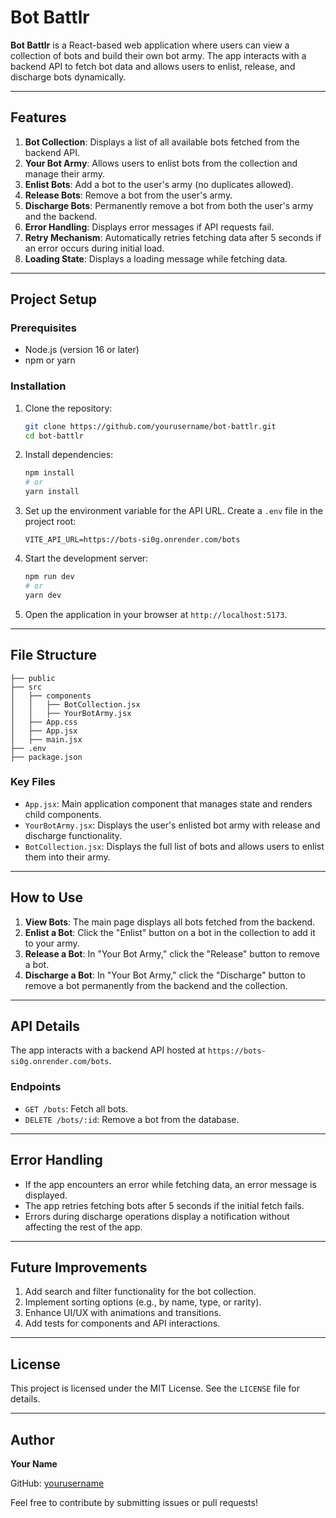 # Bot Battlr

**Bot Battlr** is a React-based web application where users can view a collection of bots and build their own bot army. The app interacts with a backend API to fetch bot data and allows users to enlist, release, and discharge bots dynamically.

---

## Features

1. **Bot Collection**: Displays a list of all available bots fetched from the backend API.
2. **Your Bot Army**: Allows users to enlist bots from the collection and manage their army.
3. **Enlist Bots**: Add a bot to the user's army (no duplicates allowed).
4. **Release Bots**: Remove a bot from the user's army.
5. **Discharge Bots**: Permanently remove a bot from both the user's army and the backend.
6. **Error Handling**: Displays error messages if API requests fail.
7. **Retry Mechanism**: Automatically retries fetching data after 5 seconds if an error occurs during initial load.
8. **Loading State**: Displays a loading message while fetching data.

---

## Project Setup

### Prerequisites

- Node.js (version 16 or later)
- npm or yarn

### Installation

1. Clone the repository:
   ```bash
   git clone https://github.com/yourusername/bot-battlr.git
   cd bot-battlr
   ```

2. Install dependencies:
   ```bash
   npm install
   # or
   yarn install
   ```

3. Set up the environment variable for the API URL. Create a `.env` file in the project root:
   ```env
   VITE_API_URL=https://bots-si0g.onrender.com/bots
   ```

4. Start the development server:
   ```bash
   npm run dev
   # or
   yarn dev
   ```

5. Open the application in your browser at `http://localhost:5173`.

---

## File Structure

```
├── public
├── src
│   ├── components
│   │   ├── BotCollection.jsx
│   │   ├── YourBotArmy.jsx
│   ├── App.css
│   ├── App.jsx
│   ├── main.jsx
├── .env
├── package.json
```

### Key Files

- `App.jsx`: Main application component that manages state and renders child components.
- `YourBotArmy.jsx`: Displays the user's enlisted bot army with release and discharge functionality.
- `BotCollection.jsx`: Displays the full list of bots and allows users to enlist them into their army.

---

## How to Use

1. **View Bots**: The main page displays all bots fetched from the backend.
2. **Enlist a Bot**: Click the "Enlist" button on a bot in the collection to add it to your army.
3. **Release a Bot**: In "Your Bot Army," click the "Release" button to remove a bot.
4. **Discharge a Bot**: In "Your Bot Army," click the "Discharge" button to remove a bot permanently from the backend and the collection.

---

## API Details

The app interacts with a backend API hosted at `https://bots-si0g.onrender.com/bots`.

### Endpoints

- `GET /bots`: Fetch all bots.
- `DELETE /bots/:id`: Remove a bot from the database.

---

## Error Handling

- If the app encounters an error while fetching data, an error message is displayed.
- The app retries fetching bots after 5 seconds if the initial fetch fails.
- Errors during discharge operations display a notification without affecting the rest of the app.

---

## Future Improvements

1. Add search and filter functionality for the bot collection.
2. Implement sorting options (e.g., by name, type, or rarity).
3. Enhance UI/UX with animations and transitions.
4. Add tests for components and API interactions.

---

## License

This project is licensed under the MIT License. See the `LICENSE` file for details.

---

## Author

**Your Name**

GitHub: [yourusername](https://github.com/yourusername)

Feel free to contribute by submitting issues or pull requests!

